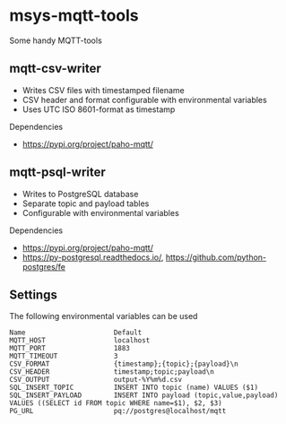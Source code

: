 # msys-mqtt-tools #
Some handy MQTT-tools


## mqtt-csv-writer ##
  - Writes CSV files with timestamped filename
  - CSV header and format configurable with environmental variables
  - Uses UTC ISO 8601-format as timestamp


Dependencies
  - <https://pypi.org/project/paho-mqtt/>

## mqtt-psql-writer ##
  - Writes to PostgreSQL database
  - Separate topic and payload tables
  - Configurable with environmental variables

Dependencies
  - <https://pypi.org/project/paho-mqtt/>
  - <https://py-postgresql.readthedocs.io/>, <https://github.com/python-postgres/fe>


## Settings ##
The following environmental variables can be used

    Name                      Default
    MQTT_HOST                 localhost
    MQTT_PORT                 1883
    MQTT_TIMEOUT              3
    CSV_FORMAT                {timestamp};{topic};{payload}\n
    CSV_HEADER                timestamp;topic;payload\n
    CSV_OUTPUT                output-%Y%m%d.csv
    SQL_INSERT_TOPIC          INSERT INTO topic (name) VALUES ($1)
    SQL_INSERT_PAYLOAD        INSERT INTO payload (topic,value,payload) VALUES ((SELECT id FROM topic WHERE name=$1), $2, $3)
    PG_URL                    pq://postgres@localhost/mqtt

